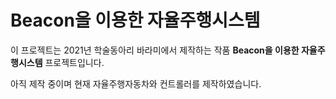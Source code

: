 # Beacon을 이용한 자율주행시스템
이 프로젝트는 2021년 학술동아리 바라미에서 제작하는 작품 **Beacon을 이용한 자율주행시스템** 프로젝트입니다.

아직 제작 중이며 현재 자율주행자동차와 컨트롤러를 제작하였습니다.
